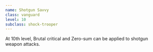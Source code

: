 ```yaml
---
name: Shotgun Savvy
class: vanguard
level: 10
subclass: shock-trooper
---
```

At 10th level, Brutal critical and Zero-sum can be applied to shotgun weapon attacks.

